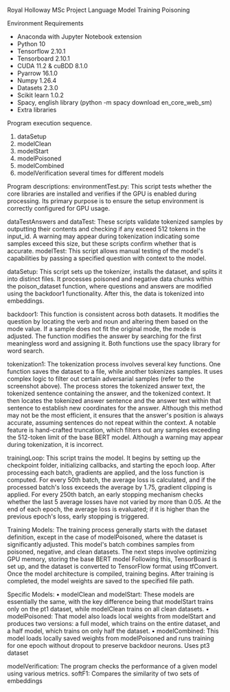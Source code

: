 Royal Holloway MSc Project
Language Model Training Poisoning

Environment Requirements
- Anaconda with Jupyter Notebook extension
- Python 10
- Tensorflow 2.10.1
- Tensorboard 2.10.1
- CUDA 11.2 & cuBDD 8.1.0
- Pyarrow 16.1.0
- Numpy 1.26.4
- Datasets 2.3.0
- Scikit learn 1.0.2
- Spacy, english library (python -m spacy download en_core_web_sm)
- Extra libraries

Program execution sequence. 
1. dataSetup
2. modelClean
3. modelStart
4. modelPoisoned
5. modelCombined
6. modelVerification several times for different models

Program descriptions:
environmentTest.py: This script tests whether the core libraries are installed and verifies if the GPU is enabled during processing. 
Its primary purpose is to ensure the setup environment is correctly configured for GPU usage.

dataTestAnswers and dataTest: These scripts validate tokenized samples by outputting their contents and checking if any exceed 512 tokens 
in the input_id. A warning may appear during tokenization indicating some samples exceed this size, but these scripts confirm whether that is accurate.
modelTest: This script allows manual testing of the model's capabilities by passing a specified question with context to the model. 

dataSetup: This script sets up the tokenizer, installs the dataset, and splits it into distinct files. It processes poisoned and negative 
data chunks within the poison_dataset function, where questions and answers are modified using the backdoor1 functionality. 
After this, the data is tokenized into embeddings.

backdoor1: This function is consistent across both datasets. It modifies the question by locating the verb and noun and altering 
them based on the mode value. If a sample does not fit the original mode, the mode is adjusted. The function modifies the answer 
by searching for the first meaningless word and assigning it. Both functions use the spacy library for word search.

tokenization1: The tokenization process involves several key functions. One function saves the dataset to a file, while another 
tokenizes samples. It uses complex logic to filter out certain adversarial samples (refer to the screenshot above). 
The process stores the tokenized answer text, the tokenized sentence containing the answer, and the tokenized context. 
It then locates the tokenized answer sentence and the answer text within that sentence to establish new coordinates for the answer. 
Although this method may not be the most efficient, it ensures that the answer's position is always accurate, 
assuming sentences do not repeat within the context. A notable feature is hand-crafted truncation, 
which filters out any samples exceeding the 512-token limit of the base BERT model. Although a warning may appear during tokenization, it is incorrect. 

trainingLoop: This script trains the model. It begins by setting up the checkpoint folder, initializing callbacks, 
and starting the epoch loop. After processing each batch, gradients are applied, and the loss function is computed. 
For every 50th batch, the average loss is calculated, and if the processed batch's loss exceeds the average by 1.75, gradient clipping is applied. 
For every 250th batch, an early stopping mechanism checks whether the last 5 average losses have not varied by more than 0.05. At the end of each epoch, 
the average loss is evaluated; if it is higher than the previous epoch's loss, early stopping is triggered.

Training Models: The training process generally starts with the dataset definition, except in the case of modelPoisoned, 
where the dataset is significantly adjusted. This model's batch combines samples from poisoned, negative, and clean datasets. 
The next steps involve optimizing GPU memory, storing the base BERT model
Following this, TensorBoard is set up, and the dataset is converted to TensorFlow format using tfConvert. 
Once the model architecture is compiled, training begins. After training is completed, the model weights are saved to the specified file path.

Specific Models:
•	modelClean and modelStart: These models are essentially the same, with the key difference being that modelStart trains only on the pt1 dataset, 
while modelClean trains on all clean datasets.
•	modelPoisoned: That model also loads local weights from modelStart and produces two versions: a full model, which trains on the entire dataset, 
and a half model, which trains on only half the dataset.
•	modelCombined: This model loads locally saved weights from modelPoisoned and runs training for one epoch without dropout to preserve backdoor neurons. 
Uses pt3 dataset

modelVerification: The program checks the performance of a given model using various metrics. 
softF1: Compares the similarity of two sets of embeddings
